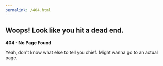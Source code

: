```yaml
---
permalink: /404.html
---
```


## Woops! Look like you hit a dead end.

**404 - No Page Found**

Yeah, don't know what else to tell you chief. Might wanna go to an actual page.
